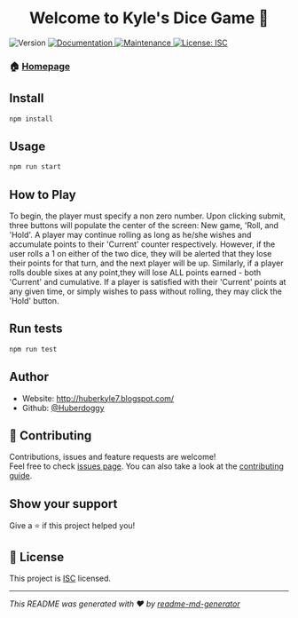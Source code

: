 <h1 align="center">Welcome to Kyle's Dice Game 👋</h1>
<p>
  <img alt="Version" src="https://img.shields.io/badge/version-1.0.0-blue.svg?cacheSeconds=2592000" />
  <a href="https://github.com/Huberdoggy/Kyle-Dice-Game#readme" target="_blank">
    <img alt="Documentation" src="https://img.shields.io/badge/documentation-yes-brightgreen.svg" />
  </a>
  <a href="https://github.com/Huberdoggy/Kyle-Dice-Game/graphs/commit-activity" target="_blank">
    <img alt="Maintenance" src="https://img.shields.io/badge/Maintained%3F-yes-green.svg" />
  </a>
  <a href="https://github.com/Huberdoggy/Kyle-Dice-Game/blob/master/LICENSE" target="_blank">
    <img alt="License: ISC" src="https://img.shields.io/github/license/Huberdoggy/dice_game" />
  </a>
</p>


### 🏠 [Homepage](https://github.com/Huberdoggy/Kyle-Dice-Game#readme)

## Install

```sh
npm install
```

## Usage

```sh
npm run start
```
## How to Play

To begin, the player must specify a non zero number. Upon clicking submit, three buttons will populate the center of the screen: New game, 'Roll, and 'Hold'. A player may continue rolling as long as he/she wishes and accumulate points to their 'Current' counter respectively. However, if the user rolls a 1 on either of the two dice, they will be alerted that they lose their points for that turn, and the next player will be up. Similarly, if a player rolls double sixes at any point,they will lose ALL points earned - both 'Current' and cumulative. If a player is satisfied with their 'Current' points at any given time, or simply wishes to pass without rolling, they may click the 'Hold' button.

## Run tests

```sh
npm run test
```

## Author

* Website: http://huberkyle7.blogspot.com/
* Github: [@Huberdoggy](https://github.com/Huberdoggy)

## 🤝 Contributing

Contributions, issues and feature requests are welcome!<br />Feel free to check [issues page](https://github.com/Huberdoggy/Kyle-Dice-Game/issues). You can also take a look at the [contributing guide](https://github.com/Huberdoggy/Kyle-Dice-Game/blob/master/CONTRIBUTING.md).

## Show your support

Give a ⭐️ if this project helped you!

## 📝 License

This project is [ISC](https://github.com/Huberdoggy/Kyle-Dice-Game/blob/master/LICENSE) licensed.

***
_This README was generated with ❤️ by [readme-md-generator](https://github.com/kefranabg/readme-md-generator)_
